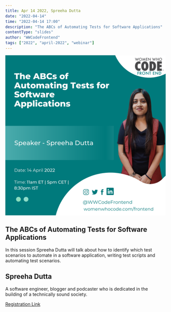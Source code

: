 ```yaml
---
title: Apr 14 2022, Spreeha Dutta
date: "2022-04-14"
time: "2022-04-14 17:00"
description: "The ABCs of Automating Tests for Software Applications"
contentType: "slides"
author: "WWCodeFrontend"
tags: ["2022", "april-2022", "webinar"]
---
```


![Spreeha Dutta - The ABCs of Automating Tests for Software Applications](./spreeha-dutta.png)

## The ABCs of Automating Tests for Software Applications

In this session Spreeha Dutta will talk about how to identify which test scenarios to automate in a software application, writing test scripts and automating test scenarios.

## Spreeha Dutta

A software engineer, blogger and podcaster who is dedicated in the building of a technically sound society.

[Registration Link](https://us02web.zoom.us/webinar/register/WN_jrH7ApmGSrW6VxvTP9ZbNg)